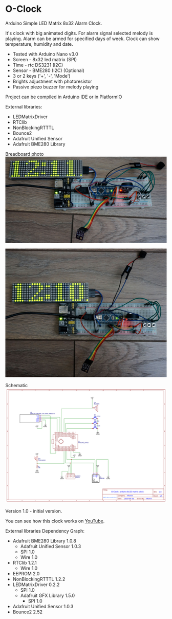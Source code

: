 # O-Clock
Arduino Simple LED Matrix 8x32 Alarm Clock.

It's clock with big animated digits.
For alarm signal selected melody is playing.
Alarm can be armed for specified days of week.
Clock can show temperature, humidity and date.

 - Tested with Arduino Nano v3.0
 - Screen - 8x32 led matrix (SPI)
 - Time - rtc DS3231 (I2C)
 - Sensor - BME280 (I2C) (Optional)
 - 3 or 2 keys ('+', '-', 'Mode')
 - Brights adjustment with photoresistor
 - Passive piezo buzzer for melody playing

Project can be compiled in Arduino IDE or in PlatformIO

External libraries:
 - LEDMatrixDriver
 - RTClib
 - NonBlockingRTTTL
 - Bounce2
 - Adafruit Unified Sensor
 - Adafruit BME280 Library

Breadboard photo
 ![Screenshot](docs/breadboard1.jpg)

 ![Screenshot](docs/breadboard2.jpg)
 
Schematic
 ![Screenshot](docs/Schematic_O-Clock.png)
 
Version 1.0 - initial version.

You can see how this clock works on [YouTube](https://www.youtube.com/watch?v=nfpqMhbTryE).
 
External libraries Dependency Graph:
- Adafruit BME280 Library 1.0.8
   - Adafruit Unified Sensor 1.0.3
   - SPI 1.0
   - Wire 1.0
- RTClib 1.2.1
   - Wire 1.0
- EEPROM 2.0
- NonBlockingRTTTL 1.2.2
- LEDMatrixDriver 0.2.2
   - SPI 1.0
   - Adafruit GFX Library 1.5.0
      - SPI 1.0
- Adafruit Unified Sensor 1.0.3
- Bounce2 2.52